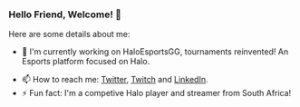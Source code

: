### Hello Friend, Welcome! 👋

<!--
**NicmeisteR/NicmeisteR** is a ✨ _special_ ✨ repository because its `README.md` (this file) appears on your GitHub profile.
-->

Here are some details about me:

- 🔭 I'm currently working on HaloEsportsGG, tournaments reinvented! An Esports platform focused on Halo.
<!--
- 🌱 I'm currently learning ...
- 👯 I'm looking to collaborate on ...
- 🤔 I'm looking for help with ...
- 💬 Ask me about ...
-->
- 📫 How to reach me: [Twitter](https://www.twitter.com/NicmeistaR), [Twitch](https://www.twitch.tv/NicmeisteR) and [LinkedIn](https://www.linkedin.com/in/nicolaas-nel/).
- ⚡ Fun fact: I'm a competive Halo player and streamer from South Africa!
